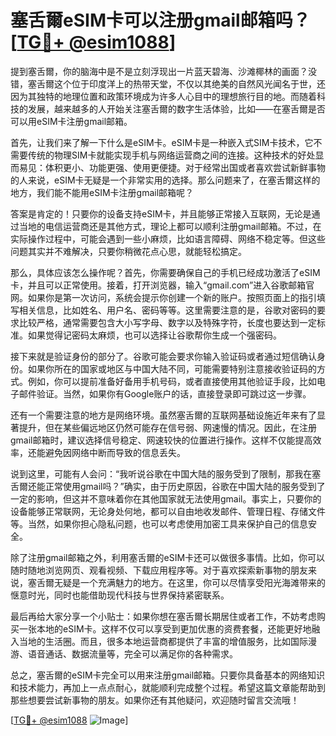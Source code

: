 # 塞舌爾eSIM卡可以注册gmail邮箱吗？[[TG💪+ @esim1088](https://t.me/s/esim1088)]

提到塞舌爾，你的脑海中是不是立刻浮现出一片蓝天碧海、沙滩椰林的画面？没错，塞舌爾这个位于印度洋上的热带天堂，不仅以其绝美的自然风光闻名于世，还因为其独特的地理位置和政策环境成为许多人心目中的理想旅行目的地。而随着科技的发展，越来越多的人开始关注塞舌爾的数字生活体验，比如——在塞舌爾是否可以用eSIM卡注册gmail邮箱。

首先，让我们来了解一下什么是eSIM卡。eSIM卡是一种嵌入式SIM卡技术，它不需要传统的物理SIM卡就能实现手机与网络运营商之间的连接。这种技术的好处显而易见：体积更小、功能更强、使用更便捷。对于经常出国或者喜欢尝试新鲜事物的人来说，eSIM卡无疑是一个非常实用的选择。那么问题来了，在塞舌爾这样的地方，我们能不能用eSIM卡注册gmail邮箱呢？

答案是肯定的！只要你的设备支持eSIM卡，并且能够正常接入互联网，无论是通过当地的电信运营商还是其他方式，理论上都可以顺利注册gmail邮箱。不过，在实际操作过程中，可能会遇到一些小麻烦，比如语言障碍、网络不稳定等。但这些问题其实并不难解决，只要你稍微花点心思，就能轻松搞定。

那么，具体应该怎么操作呢？首先，你需要确保自己的手机已经成功激活了eSIM卡，并且可以正常使用。接着，打开浏览器，输入“gmail.com”进入谷歌邮箱官网。如果你是第一次访问，系统会提示你创建一个新的账户。按照页面上的指引填写相关信息，比如姓名、用户名、密码等等。这里需要注意的是，谷歌对密码的要求比较严格，通常需要包含大小写字母、数字以及特殊字符，长度也要达到一定标准。如果觉得记密码太麻烦，也可以选择让谷歌帮你生成一个强密码。

接下来就是验证身份的部分了。谷歌可能会要求你输入验证码或者通过短信确认身份。如果你所在的国家或地区与中国大陆不同，可能需要特别注意接收验证码的方式。例如，你可以提前准备好备用手机号码，或者直接使用其他验证手段，比如电子邮件验证。当然，如果你有Google账户的话，直接登录即可跳过这一步骤。

还有一个需要注意的地方是网络环境。虽然塞舌爾的互联网基础设施近年来有了显著提升，但在某些偏远地区仍然可能存在信号弱、网速慢的情况。因此，在注册gmail邮箱时，建议选择信号稳定、网速较快的位置进行操作。这样不仅能提高效率，还能避免因网络中断而导致的信息丢失。

说到这里，可能有人会问：“我听说谷歌在中国大陆的服务受到了限制，那我在塞舌爾还能正常使用gmail吗？”确实，由于历史原因，谷歌在中国大陆的服务受到了一定的影响，但这并不意味着你在其他国家就无法使用gmail。事实上，只要你的设备能够正常联网，无论身处何地，都可以自由地收发邮件、管理日程、存储文件等。当然，如果你担心隐私问题，也可以考虑使用加密工具来保护自己的信息安全。

除了注册gmail邮箱之外，利用塞舌爾的eSIM卡还可以做很多事情。比如，你可以随时随地浏览网页、观看视频、下载应用程序等。对于喜欢探索新事物的朋友来说，塞舌爾无疑是一个充满魅力的地方。在这里，你可以尽情享受阳光海滩带来的惬意时光，同时也能借助现代科技与世界保持紧密联系。

最后再给大家分享一个小贴士：如果你想在塞舌爾长期居住或者工作，不妨考虑购买一张本地的eSIM卡。这样不仅可以享受到更加优惠的资费套餐，还能更好地融入当地的生活圈。而且，很多本地运营商都提供了丰富的增值服务，比如国际漫游、语音通话、数据流量等，完全可以满足你的各种需求。

总之，塞舌爾的eSIM卡完全可以用来注册gmail邮箱。只要你具备基本的网络知识和技术能力，再加上一点点耐心，就能顺利完成整个过程。希望这篇文章能帮助到那些想要尝试新事物的朋友。如果你还有其他疑问，欢迎随时留言交流哦！

[[TG💪+ @esim1088](https://t.me/s/esim1088) ![Image](https://i.postimg.cc/4NQfJmqS/Snipaste-2025-05-13-00-14-12.png)]